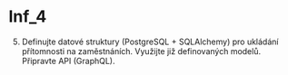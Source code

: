 # Inf_4
5. Definujte datové struktury (PostgreSQL + SQLAlchemy) pro ukládání přítomnosti na zaměstnáních. Využijte již definovaných modelů. Připravte API (GraphQL).